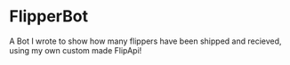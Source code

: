 # FlipperBot
 A Bot I wrote to show how many flippers have been shipped and recieved, using my own custom made FlipApi!
